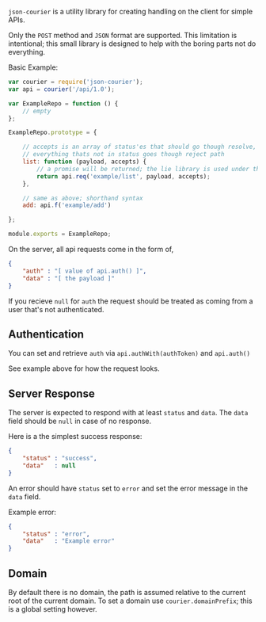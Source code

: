 `json-courier` is a utility library for creating handling on the client for 
simple APIs.

Only the `POST` method and `JSON` format are supported. This limitation is intentional; this small library is designed to help with the boring parts not do everything.

Basic Example:

```js
var courier = require('json-courier');
var api = courier('/api/1.0');

var ExampleRepo = function () {
	// empty
};

ExampleRepo.prototype = {

	// accepts is an array of status'es that should go though resolve,
	// everything thats not in status goes though reject path
	list: function (payload, accepts) {
		// a promise will be returned; the lie library is used under the hood
		return api.req('example/list', payload, accepts);
	},

	// same as above; shorthand syntax
	add: api.f('example/add')

};

module.exports = ExampleRepo;
```

On the server, all api requests come in the form of,

```json
{
	"auth" : "[ value of api.auth() ]", 
	"data" : "[ the payload ]"
}
```

If you recieve `null` for `auth` the request should be treated as coming from 
a user that's not authenticated.

## Authentication

You can set and retrieve `auth` via `api.authWith(authToken)` and `api.auth()`

See example above for how the request looks.

## Server Response

The server is expected to respond with at least `status` and `data`. 
The `data` field should be `null` in case of no response. 

Here is a the simplest success response:

```json
{
	"status" : "success",
	"data"   : null
}
```

An error should have `status` set to `error` and set the error message in 
the `data` field.

Example error:

```json
{
	"status" : "error",
	"data"   : "Example error"
}
```

## Domain

By default there is no domain, the path is assumed relative to the current root
of the current domain. To set a domain use `courier.domainPrefix`; this is a 
global setting however.

